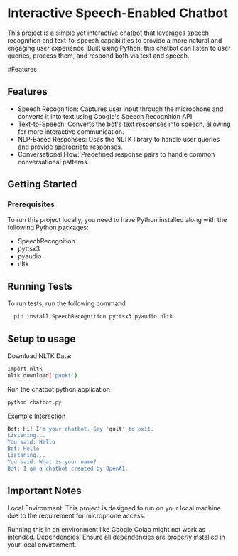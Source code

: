 
# Interactive Speech-Enabled Chatbot

This project is a simple yet interactive chatbot that leverages speech recognition and text-to-speech capabilities to provide a more natural and engaging user experience. Built using Python, this chatbot can listen to user queries, process them, and respond both via text and speech.

#Features





## Features

- Speech Recognition: Captures user input through the microphone and converts it into text using Google's Speech Recognition API.
- Text-to-Speech: Converts the bot's text responses into speech, allowing for more interactive communication.
- NLP-Based Responses: Uses the NLTK library to handle user queries and provide appropriate responses.
- Conversational Flow: Predefined response pairs to handle common conversational patterns.


## Getting Started

### Prerequisites

To run this project locally, you need to have Python installed along with the following Python packages:

- SpeechRecognition
- pyttsx3
- pyaudio
- nltk

## Running Tests

To run tests, run the following command

```bash
  pip install SpeechRecognition pyttsx3 pyaudio nltk
```
## Setup to usage

Download NLTK Data:

```bash
import nltk
nltk.download('punkt')
```
Run the chatbot python application

```bash
python chatbot.py
```
Example Interaction

```bash
Bot: Hi! I'm your chatbot. Say 'quit' to exit.
Listening...
You said: Hello
Bot: Hello
Listening...
You said: What is your name?
Bot: I am a chatbot created by OpenAI.
```

## Important Notes
Local Environment: This project is designed to run on your local machine due to the requirement for microphone access. 

Running this in an environment like Google Colab might not work as intended.
Dependencies: Ensure all dependencies are properly installed in your local environment.

